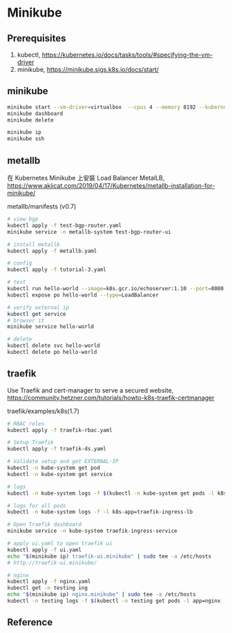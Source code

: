 # Minikube

## Prerequisites

1. kubectl, https://kubernetes.io/docs/tasks/tools/#specifying-the-vm-driver
2. minikube, https://minikube.sigs.k8s.io/docs/start/

## minikube 

```bash
minikube start --vm-driver=virtualbox  --cpus 4 --memory 8192 --kubernetes-version v1.16.0
minikube dashboard
minikube delete

minikube ip
minikube ssh
```

## metallb
在 Kubernetes Minikube 上安裝 Load Balancer MetalLB, https://www.akiicat.com/2019/04/17/Kubernetes/metallb-installation-for-minikube/

metallb/manifests (v0.7)
```bash
# view bgp
kubectl apply -f test-bgp-router.yaml
minikube service -n metallb-system test-bgp-router-ui

# install metallb
kubectl apply -f metallb.yaml

# config
kubectl apply -f tutorial-3.yaml

# test
kubectl run hello-world --image=k8s.gcr.io/echoserver:1.10 --port=8080
kubectl expose po hello-world --type=LoadBalancer

# verify external ip
kubectl get service
# browser it
minikube service hello-world

# delete
kubectl delete svc hello-world
kubectl delete po hello-world
```

## traefik
Use Traefik and cert-manager to serve a secured website, https://community.hetzner.com/tutorials/howto-k8s-traefik-certmanager

traefik/examples/k8s(1.7)
```bash
# RBAC roles
kubectl apply -f traefik-rbac.yaml

# Setup Traefik
kubectl apply -f traefik-ds.yaml

# Validate setup and get EXTERNAL-IP
kubectl -n kube-system get pod
kubectl -n kube-system get service

# logs
kubectl -n kube-system logs -f $(kubectl -n kube-system get pods -l k8s-app=traefik-ingress-lb  -o jsonpath='{.items[0].metadata.name}')

# logs for all pods
kubectl -n kube-system logs -f -l k8s-app=traefik-ingress-lb

# Open Traefik dashboard
minikube service -n kube-system traefik-ingress-service

# apply ui.yaml to open traefik ui
kubectl apply -f ui.yaml 
echo "$(minikube ip) traefik-ui.minikube" | sudo tee -a /etc/hosts
# http://traefik-ui.minikube/

# nginx
kubectl apply -f nginx.yaml
kubectl get -n testing ing
echo "$(minikube ip) nginx.minikube" | sudo tee -a /etc/hosts
kubectl -n testing logs -f $(kubectl -n testing get pods -l app=nginx -o jsonpath='{.items[0].metadata.name}')
```



## Reference

